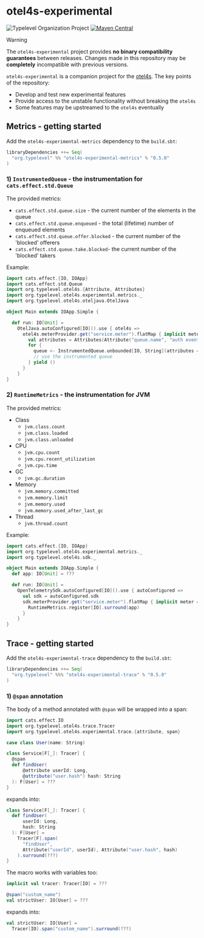 # otel4s-experimental

![Typelevel Organization Project](https://img.shields.io/badge/typelevel-organization%20project-FF6169.svg)
[![Maven Central](https://maven-badges.herokuapp.com/maven-central/org.typelevel/otel4s-experimental-metrics_2.13/badge.svg)](https://maven-badges.herokuapp.com/maven-central/org.typelevel/otel4s-experimental-metrics_2.13)

> [!WARNING]
> The `otel4s-experimental` project provides **no binary compatibility guarantees** between releases.
> Changes made in this repository may be **completely** incompatible with previous versions.

`otel4s-experimental` is a companion project for the [otel4s][otel4s]. The key points of the repository:
* Develop and test new experimental features
* Provide access to the unstable functionality without breaking the `otel4s`
* Some features may be upstreamed to the `otel4s` eventually

## Metrics - getting started

Add the `otel4s-experimental-metrics` dependency to the `build.sbt`:
```scala
libraryDependencies ++= Seq(
  "org.typelevel" %% "otel4s-experimental-metrics" % "0.5.0"
)
```

### 1) `InstrumentedQueue` - the instrumentation for `cats.effect.std.Queue`

The provided metrics:
- `cats.effect.std.queue.size` - the current number of the elements in the queue
- `cats.effect.std.queue.enqueued` - the total (lifetime) number of enqueued elements
- `cats.effect.std.queue.offer.blocked` - the current number of the 'blocked' offerers
- `cats.effect.std.queue.take.blocked`- the current number of the 'blocked' takers

Example:
```scala
import cats.effect.{IO, IOApp}
import cats.effect.std.Queue
import org.typelevel.otel4s.{Attribute, Attributes}
import org.typelevel.otel4s.experimental.metrics._
import org.typelevel.otel4s.oteljava.OtelJava

object Main extends IOApp.Simple {

  def run: IO[Unit] =
    OtelJava.autoConfigured[IO]().use { otel4s =>
      otel4s.meterProvider.get("service.meter").flatMap { implicit meter =>
        val attributes = Attributes(Attribute("queue.name", "auth events"))
        for {
          queue <- InstrumentedQueue.unbounded[IO, String](attributes = attributes)
          // use the instrumented queue
        } yield ()
      }
    }
}
```

### 2) `RuntimeMetrics` - the instrumentation for JVM

The provided metrics:
- Class
    - `jvm.class.count`
    - `jvm.class.loaded`
    - `jvm.class.unloaded`
- CPU
    - `jvm.cpu.count`
    - `jvm.cpu.recent_utilization`
    - `jvm.cpu.time`
- GC
    - `jvm.gc.duration`
- Memory
    - `jvm.memory.committed`
    - `jvm.memory.limit`
    - `jvm.memory.used`
    - `jvm.memory.used_after_last_gc`
- Thread
    - `jvm.thread.count`

Example:
```scala
import cats.effect.{IO, IOApp}
import org.typelevel.otel4s.experimental.metrics._
import org.typelevel.otel4s.sdk._

object Main extends IOApp.Simple {
  def app: IO[Unit] = ???

  def run: IO[Unit] =
    OpenTelemetrySdk.autoConfigured[IO]().use { autoConfigured =>
      val sdk = autoConfigured.sdk
      sdk.meterProvider.get("service.meter").flatMap { implicit meter =>
        RuntimeMetrics.register[IO].surround(app)
      }
    }
}
```

## Trace - getting started

Add the `otel4s-experimental-trace` dependency to the `build.sbt`:
```scala
libraryDependencies ++= Seq(
  "org.typelevel" %%% "otel4s-experimental-trace" % "0.5.0"
)
```

### 1) `@span` annotation

The body of a method annotated with `@span` will be wrapped into a span:
```scala
import cats.effect.IO
import org.typelevel.otel4s.trace.Tracer
import org.typelevel.otel4s.experimental.trace.{attribute, span}

case class User(name: String)

class Service[F[_]: Tracer] {
  @span
  def findUser(
      @attribute userId: Long,
      @attribute("user.hash") hash: String
  ): F[User] = ???
}
```

expands into:
```scala
class Service[F[_]: Tracer] {
  def findUser(
      userId: Long,
      hash: String
  ): F[User] =
    Tracer[F].span(
      "findUser",
      Attribute("userId", userId), Attribute("user.hash", hash)
    ).surround(???)
}
```

The macro works with variables too:
```scala
implicit val tracer: Tracer[IO] = ???

@span("custom_name")
val strictUser: IO[User] = ???
```
expands into:
```scala
val strictUser: IO[User] =
  Tracer[IO].span("custom_name").surround(???)
```

[otel4s]: https://github.com/typelevel/otel4s
[grafana-ce-dashboard]: https://grafana.com/grafana/dashboards/21487-cats-effect-runtime-metrics/
